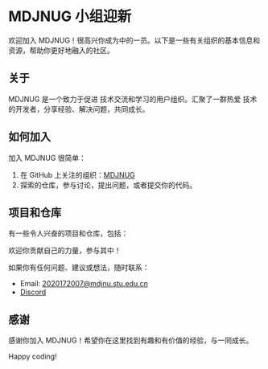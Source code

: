 # MDJNUG 小组迎新

欢迎加入 MDJNUG！很高兴你成为中的一员。以下是一些有关组织的基本信息和资源，帮助你更好地融入的社区。

## 关于

MDJNUG 是一个致力于促进 技术交流和学习的用户组织。汇聚了一群热爱  技术的开发者，分享经验、解决问题，共同成长。

## 如何加入

加入 MDJNUG 很简单：
1. 在 GitHub 上关注的组织：[MDJNUG](https://github.com/MDJNUG)
2. 探索的仓库，参与讨论，提出问题，或者提交你的代码。

## 项目和仓库

有一些令人兴奋的项目和仓库，包括：

欢迎你贡献自己的力量，参与其中！


如果你有任何问题、建议或想法，随时联系：
- Email: 2020172007@mdjnu.stu.edu.cn
- [Discord]()

## 感谢

感谢你加入 MDJNUG！希望你在这里找到有趣和有价值的经验，与一同成长。

Happy coding!
